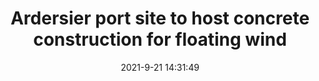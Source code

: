 ---
"title": "Ardersier port site to host concrete construction for floating wind"
"date": "2021-9-21 14:31:49"
"feed_name": "OFFSHOREMAG"
"feed_website": "https://www.offshore-mag.com/"
"feed_rss": "https://www.offshore-mag.com/__rss/website-scheduled-content.xml?input=%7B%22sectionAlias%22%3A%22home%22%7D"
"link": "https://www.offshore-mag.com/renewable-energy/article/14210699/ardersier-port-site-to-host-concrete-construction-for-floating-wind"
"file": "_posts/2021-1-1-5a106bf0fdc0a2ccde10fa19083c814933e6ef0c.md"
"accident": "0"
"drilling": "0"
"dead": "0"
"injured": "0"
"where": "unknown site"
---